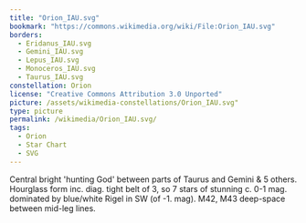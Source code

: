 ```yaml
---
title: "Orion_IAU.svg"
bookmark: "https://commons.wikimedia.org/wiki/File:Orion_IAU.svg"
borders:
  - Eridanus_IAU.svg
  - Gemini_IAU.svg
  - Lepus_IAU.svg
  - Monoceros_IAU.svg
  - Taurus_IAU.svg
constellation: Orion
license: "Creative Commons Attribution 3.0 Unported"
picture: /assets/wikimedia-constellations/Orion_IAU.svg"
type: picture
permalink: /wikimedia/Orion_IAU.svg/
tags:
  - Orion
  - Star Chart
  - SVG
---
```

Central bright 'hunting God' between parts of Taurus and Gemini & 5 others. Hourglass form inc. diag. tight belt of 3, so 7 stars of stunning c. 0-1 mag. dominated by blue/white Rigel in SW (of -1. mag). M42, M43 deep-space between mid-leg lines.